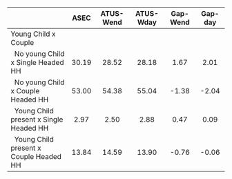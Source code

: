 
|                      |         ASEC |    ATUS-Wend |    ATUS-Wday |     Gap-Wend |      Gap-day |
| -------------------- | :----------: | :----------: | :----------: | :----------: | :----------: |
| Young Child x Couple |              |              |              |              |              |
| &nbsp;&nbsp;No young Child x Single Headed HH |        30.19 |        28.52 |        28.18 |         1.67 |         2.01 |
| &nbsp;&nbsp;No young Child x Couple Headed HH |        53.00 |        54.38 |        55.04 |        -1.38 |        -2.04 |
| &nbsp;&nbsp;Young Child present x Single Headed HH |         2.97 |         2.50 |         2.88 |         0.47 |         0.09 |
| &nbsp;&nbsp;Young Child present x Couple Headed HH |        13.84 |        14.59 |        13.90 |        -0.76 |        -0.06 |

